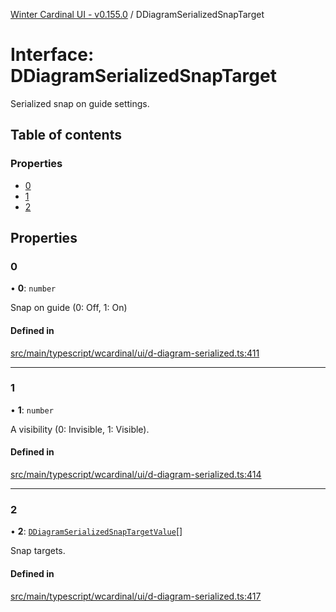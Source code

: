 [Winter Cardinal UI - v0.155.0](../index.md) / DDiagramSerializedSnapTarget

# Interface: DDiagramSerializedSnapTarget

Serialized snap on guide settings.

## Table of contents

### Properties

- [0](DDiagramSerializedSnapTarget.md#0)
- [1](DDiagramSerializedSnapTarget.md#1)
- [2](DDiagramSerializedSnapTarget.md#2)

## Properties

### 0

• **0**: `number`

Snap on guide (0: Off, 1: On)

#### Defined in

[src/main/typescript/wcardinal/ui/d-diagram-serialized.ts:411](https://github.com/winter-cardinal/winter-cardinal-ui/blob/v0.155.0/src/main/typescript/wcardinal/ui/d-diagram-serialized.ts#L411)

___

### 1

• **1**: `number`

A visibility (0: Invisible, 1: Visible).

#### Defined in

[src/main/typescript/wcardinal/ui/d-diagram-serialized.ts:414](https://github.com/winter-cardinal/winter-cardinal-ui/blob/v0.155.0/src/main/typescript/wcardinal/ui/d-diagram-serialized.ts#L414)

___

### 2

• **2**: [`DDiagramSerializedSnapTargetValue`](DDiagramSerializedSnapTargetValue.md)[]

Snap targets.

#### Defined in

[src/main/typescript/wcardinal/ui/d-diagram-serialized.ts:417](https://github.com/winter-cardinal/winter-cardinal-ui/blob/v0.155.0/src/main/typescript/wcardinal/ui/d-diagram-serialized.ts#L417)
